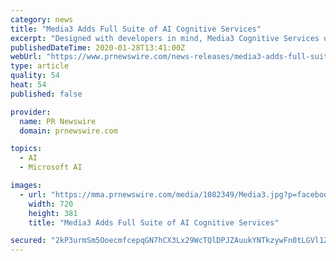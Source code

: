 ```yaml
---
category: news
title: "Media3 Adds Full Suite of AI Cognitive Services"
excerpt: "Designed with developers in mind, Media3 Cognitive Services utilizes the Microsoft Azure platform to provide highly scalable and highly available intelligence with a simplified process to enable ..."
publishedDateTime: 2020-01-28T13:41:00Z
webUrl: "https://www.prnewswire.com/news-releases/media3-adds-full-suite-of-ai-cognitive-services-300993605.html"
type: article
quality: 54
heat: 54
published: false

provider:
  name: PR Newswire
  domain: prnewswire.com

topics:
  - AI
  - Microsoft AI

images:
  - url: "https://mma.prnewswire.com/media/1082349/Media3.jpg?p=facebook"
    width: 720
    height: 381
    title: "Media3 Adds Full Suite of AI Cognitive Services"

secured: "2kP3urmSm5OoecmfcepqGN7hCX3Lx29WcTQlDPJZAuukYNTkzywFn0tLGVl1Zo+S5hDkvn0bPthFIMY8/dsUbJFd16t1E+Hd75BE3y1UWBMG7dyD6RJLeXOEu8ZiTZLHNJ6o4cm/V7zWloZOPQBhCL4hd5hCV4ws+e2tBhEj7qmUtI/ESJoE3Yg651AVv+Rv0UREwuO5z/9iZWeOBwqZn0k8NLcaVc0KSt9xF+3s2qrvVTgu1FNYzSl41pc2Cn3bKDjrNzYwUzn0DG+aCtKwLhV+JVkR4g5iM0yq1+W6XJQooH3+tgfsQLleXTK6x1uD;91/AqMrWI44AtFcOC0CeHg=="
---
```


